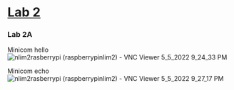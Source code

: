 # [Lab 2](https://github.com/kevinwlu/iot/tree/master/lesson2)
### Lab 2A
Minicom hello
![nlim2rasberrypi (raspberrypinlim2) - VNC Viewer 5_5_2022 9_24_33 PM](https://user-images.githubusercontent.com/78889244/158293119-af77c744-3f6b-48cb-8713-3500ea6de532.png)

Minicom echo
![nlim2rasberrypi (raspberrypinlim2) - VNC Viewer 5_5_2022 9_27_17 PM](https://user-images.githubusercontent.com/78889244/158293119-af77c744-3f6b-48cb-8713-3500ea6de532.png)
